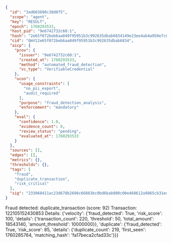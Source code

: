 ```json
{
  "id": "3ad603690c30d8f5",
  "scope": "agent",
  "key": "RESULT",
  "epoch": 1760293533,
  "host_pid": "9e6742732c60:1",
  "hash": "2e65f072beb6aa049f95951b3c992635dbab6834149e23ee4ab4a950e7c0496d",
  "cid": "QmV12e65f072beb6aa049f95951b3c992635dbab6834",
  "aicp": {
    "prov": {
      "issuer": "9e6742732c60:1",
      "created_at": 1760293533,
      "method": "automated_fraud_detection",
      "vc_type": "VerifiableCredential"
    },
    "ucon": {
      "usage_constraints": [
        "no_pii_export",
        "audit_required"
      ],
      "purpose": "fraud_detection_analysis",
      "enforcement": "mandatory"
    },
    "eval": {
      "confidence": 1.0,
      "evidence_count": 0,
      "review_status": "pending",
      "evaluated_at": 1760293533
    }
  },
  "sources": [],
  "edges": [],
  "metrics": {},
  "thresholds": {},
  "tags": [
    "fraud",
    "duplicate_transaction",
    "risk_critical"
  ],
  "sig": "233968411ac23d678b2696c66883bc0bd6bab080c00e468612a9865cb31ed2b0"
}
```

Fraud detected: duplicate_transaction (score: 92)
Transaction: 122105152430853
Details: {'velocity': {'fraud_detected': True, 'risk_score': 100, 'details': {'transaction_count': 220, 'threshold': 50, 'total_amount': 18543140, 'amount_threshold': 10000000}}, 'duplicate': {'fraud_detected': True, 'risk_score': 85, 'details': {'duplicate_count': 219, 'first_seen': 1760285764, 'matching_hash': 'fa17beca2cfad33c'}}}